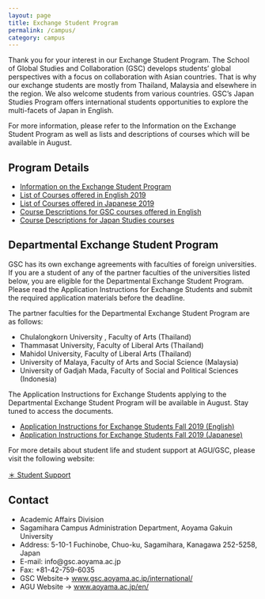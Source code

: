 ```yaml
---
layout: page
title: Exchange Student Program
permalink: /campus/
category: campus
---
```



Thank you for your interest in our Exchange Student Program.
The School of Global Studies and Collaboration (GSC) develops students’ global perspectives with a focus on collaboration with Asian countries. That is why our exchange students are mostly from Thailand, Malaysia and elsewhere in the region. We also welcome students from various countries. GSC’s Japan Studies Program offers international students opportunities to explore the multi-facets of Japan in English. 


For more information, please refer to the Information on the Exchange Student Program as well as lists and descriptions of courses which will be available in August.

<h2 id="program-details">Program Details</h2>
<ul>
  <li><a href="/www4i18n/assets/docs/2019/Information on the Exchange Student Program.pdf" target="_blank" class="pdf">Information on the Exchange Student Program</a></li>
  <li><a href="/www4i18n/assets/docs/2019/2019courselist_English.pdf" target="_blank" class="pdf">List of Courses offered in English 2019</a></li>
  <li><a href="/www4i18n/assets/docs/2019/2019courselist_Japanese.pdf" target="_blank" class="pdf">List of Courses offered in Japanese 2019</a></li>
  <li><a href="/www4i18n/assets/docs/2019/Course Descriptions for GSC Courses offered in English.pdf" target="_blank" class="pdf">Course Descriptions for GSC courses offered in English</a></li>
  <li><a href="/www4i18n/assets/docs/2019/Course Descriptions for Japan Studies Courses.pdf" target="_blank" class="pdf">Course Descriptions for Japan Studies courses</a></li>
</ul>
<!--
## Program Details
* [Information on the Exchange Student Program](/www4i18n/assets/docs/2019/Information on the Exchange Student Program.pdf) 
* [List of Courses offered in English 2019](/www4i18n/assets/docs/2019/2019courselist_English.pdf)
* [List of Courses offered in Japanese 2019](/www4i18n/assets/docs/2019/2019courselist_Japanese.pdf)
* [Course Descriptions for GSC courses offered in English](/www4i18n/assets/docs/2019/Course Descriptions for GSC Courses offered in English.pdf)
* [Course Descriptions for Japan Studies courses](/www4i18n/assets/docs/2019/Course Descriptions for Japan Studies Courses.pdf)

-->
To study at GSC, you can apply to one of the following programs:
- The University Exchange Student Program
- The Departmental Exchange Student Program

## University Exchange Student Program
Aoyama Gakuin University accepts exchange students from partner universities.
If you are interested in studying at GSC as a university exchange student, please visit the International Exchange Center website for more details.
<ul>
  <li><a href="http://web.iec.aoyama.ac.jp/" target="_blank" class="pop">http://web.iec.aoyama.ac.jp/</a></li>
</ul>
<!--
* [http://web.iec.aoyama.ac.jp/](http://web.iec.aoyama.ac.jp/)
-->

## Departmental Exchange Student Program
GSC has its own exchange agreements with faculties of foreign universities.
If you are a student of any of the partner faculties of the universities listed below, you are eligible for the Departmental Exchange Student Program. Please read the Application Instructions for Exchange Students and submit the required application materials before the deadline.

The partner faculties for the Departmental Exchange Student Program are as follows:

* Chulalongkorn University , Faculty of Arts (Thailand)
* Thammasat University, Faculty of Liberal Arts (Thailand)
* Mahidol University, Faculty of Liberal Arts (Thailand)
* University of Malaya, Faculty of Arts and Social Science (Malaysia)
* University of Gadjah Mada, Faculty of Social and Political Sciences (Indonesia)

The Application Instructions for Exchange Students applying to the Departmental Exchange Student Program will be available in August.
Stay tuned to access the documents. 
<ul>
  <li><a href="/www4i18n/assets/docs/2019/2019Fall_Application for Exchange Students (English) .pdf" target="_blank" class="pdf">Application Instructions for Exchange Students Fall 2019 (English)</a></li>
  <li><a href="/www4i18n/assets/docs/2019/2019Fall_Application for Exchange Students (Japanese) .pdf" target="_blank" class="pdf">Application Instructions for Exchange Students Fall 2019 (Japanese)</a></li>
</ul>
<!--
* [Application Instructions for Exchange Students Fall 2019 (English)](/www4i18n/assets/docs/2019/2019Fall_Application for Exchange Students (English) .pdf) 
* [Application Instructions for Exchange Students Fall 2019 (Japanese)](/www4i18n/assets/docs/2019/2019Fall_Application for Exchange Students (Japanese) .pdf) 
-->

For more details about student life and student support at AGU/GSC, please visit the following website:

[＊ Student Support](https://gsc-aoyama.github.io/www4i18n/career/)

<h2 id="contact">Contact</h2>
<ul>
  <li>Academic Affairs Division</li>
  <li>Sagamihara Campus Administration Department, Aoyama Gakuin University</li>
  <li>Address: 5-10-1 Fuchinobe, Chuo-ku, Sagamihara, Kanagawa 252-5258, Japan</li>
  <li>E-mail: info@gsc.aoyama.ac.jp</li>
  <li>Fax: +81-42-759-6035</li>
  <li>GSC Website-&gt; <a href="http://www.gsc.aoyama.ac.jp/international/">www.gsc.aoyama.ac.jp/international/</a></li>
  <li>AGU Website -&gt; <a href="http://www.aoyama.ac.jp/en/" target="_blank" class="pop">www.aoyama.ac.jp/en/</a></li>
</ul>
<!--
## Contact
* Academic Affairs Division
* Sagamihara Campus Administration Department, Aoyama Gakuin University
* Address: 5-10-1 Fuchinobe, Chuo-ku, Sagamihara, Kanagawa 252-5258, Japan
* E-mail: info@gsc.aoyama.ac.jp
* Fax: +81-42-759-6035
* GSC Website-> [www.gsc.aoyama.ac.jp/international/](http://www.gsc.aoyama.ac.jp/international/)
* AGU Website -> [www.aoyama.ac.jp/en/](http://www.aoyama.ac.jp/en/)
-->
